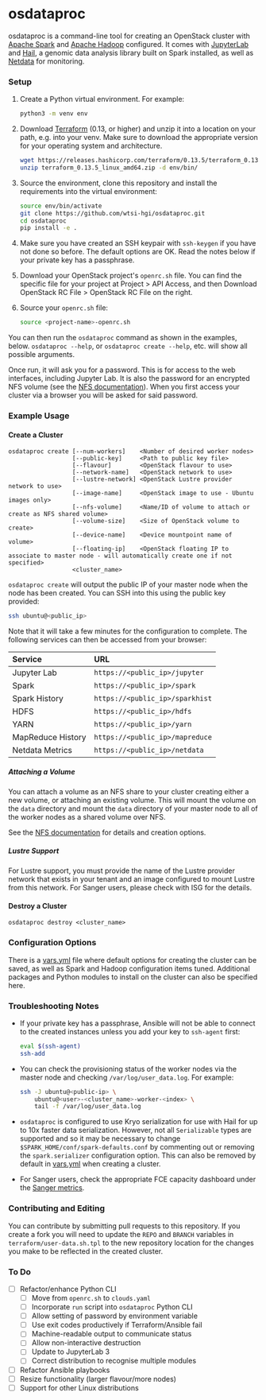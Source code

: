 # osdataproc

osdataproc is a command-line tool for creating an OpenStack cluster with
[Apache Spark][spark] and [Apache Hadoop][hadoop] configured. It comes
with [JupyterLab][jupyter] and [Hail][hail], a genomic data analysis
library built on Spark installed, as well as [Netdata][netdata] for
monitoring.

### Setup

1. Create a Python virtual environment. For example:

   ```bash
   python3 -m venv env
   ```

2. Download [Terraform](https://terraform.io) (0.13, or higher) and
   unzip it into a location on your path, e.g. into your venv. Make sure
   to download the appropriate version for your operating system and
   architecture.

   ```bash
   wget https://releases.hashicorp.com/terraform/0.13.5/terraform_0.13.5_linux_amd64.zip
   unzip terraform_0.13.5_linux_amd64.zip -d env/bin/
   ```

3. Source the environment, clone this repository and install the
   requirements into the virtual environment:

   ```bash
   source env/bin/activate
   git clone https://github.com/wtsi-hgi/osdataproc.git
   cd osdataproc
   pip install -e .
   ```

4. Make sure you have created an SSH keypair with `ssh-keygen` if you
   have not done so before. The default options are OK. Read the notes
   below if your private key has a passphrase.

5. Download your OpenStack project's `openrc.sh` file. You can find the
   specific file for your project at Project > API Access, and then
   Download OpenStack RC File > OpenStack RC File on the right.

6. Source your `openrc.sh` file:

   ```bash
   source <project-name>-openrc.sh
   ```

You can then run the `osdataproc` command as shown in the examples,
below. `osdataproc --help`, or `osdataproc create --help`, etc. will
show all possible arguments.

Once run, it will ask you for a password. This is for access to the web
interfaces, including Jupyter Lab. It is also the password for an
encrypted NFS volume (see the [NFS documentation][nfs]). When you first
access your cluster via a browser you will be asked for said password.

### Example Usage

#### Create a Cluster

```
osdataproc create [--num-workers]    <Number of desired worker nodes>
                  [--public-key]     <Path to public key file>
                  [--flavour]        <OpenStack flavour to use>
                  [--network-name]   <OpenStack network to use>
                  [--lustre-network] <OpenStack Lustre provider network to use>
                  [--image-name]     <OpenStack image to use - Ubuntu images only>
                  [--nfs-volume]     <Name/ID of volume to attach or create as NFS shared volume>
                  [--volume-size]    <Size of OpenStack volume to create>
                  [--device-name]    <Device mountpoint name of volume>
                  [--floating-ip]    <OpenStack floating IP to associate to master node - will automatically create one if not specified>
                  <cluster_name>
```

`osdataproc create` will output the public IP of your master node when
the node has been created. You can SSH into this using the public key
provided:

```bash
ssh ubuntu@<public_ip>
```

Note that it will take a few minutes for the configuration to complete.
The following services can then be accessed from your browser:

| Service           | URL                             |
| :---------------- | :------------------------------ |
| Jupyter Lab       | `https://<public_ip>/jupyter`   |
| Spark             | `https://<public_ip>/spark`     |
| Spark History     | `https://<public_ip>/sparkhist` |
| HDFS              | `https://<public_ip>/hdfs`      |
| YARN              | `https://<public_ip>/yarn`      |
| MapReduce History | `https://<public_ip>/mapreduce` |
| Netdata Metrics   | `https://<public_ip>/netdata`   |

##### Attaching a Volume

You can attach a volume as an NFS share to your cluster creating either
a new volume, or attaching an existing volume. This will mount the
volume on the `data` directory and mount the `data` directory of your
master node to all of the worker nodes as a shared volume over NFS.

See the [NFS documentation][nfs] for details and creation options.

##### Lustre Support

For Lustre support, you must provide the name of the Lustre provider
network that exists in your tenant and an image configured to mount
Lustre from this network. For Sanger users, please check with ISG for
the details.

#### Destroy a Cluster

```
osdataproc destroy <cluster_name>
```

### Configuration Options

There is a [vars.yml][vars] file where default options for creating the
cluster can be saved, as well as Spark and Hadoop configuration items
tuned. Additional packages and Python modules to install on the cluster
can also be specified here.

### Troubleshooting Notes

* If your private key has a passphrase, Ansible will not be able to
  connect to the created instances unless you add your key to
  `ssh-agent` first:

  ```bash
  eval $(ssh-agent)
  ssh-add
  ```

* You can check the provisioning status of the worker nodes via the
  master node and checking `/var/log/user_data.log`. For example:

  ```bash
  ssh -J ubuntu@<public-ip> \
      ubuntu@<user>-<cluster_name>-worker-<index> \
      tail -f /var/log/user_data.log
  ```

* `osdataproc` is configured to use Kryo serialization for use with Hail
  for up to 10x faster data serialization. However, not all
  `Serializable` types are supported and so it may be necessary to
  change `$SPARK_HOME/conf/spark-defaults.conf` by commenting out or
  removing the `spark.serializer` configuration option. This can also be
  removed by default in [vars.yml][vars] when creating a cluster.

* For Sanger users, check the appropriate FCE capacity dashboard under
  the [Sanger metrics][metrics].

### Contributing and Editing

You can contribute by submitting pull requests to this repository. If
you create a fork you will need to update the `REPO` and `BRANCH`
variables in `terraform/user-data.sh.tpl` to the new repository location
for the changes you make to be reflected in the created cluster.

### To Do

* [ ] Refactor/enhance Python CLI
  * [ ] Move from `openrc.sh` to `clouds.yaml`
  * [ ] Incorporate `run` script into `osdataproc` Python CLI
  * [ ] Allow setting of password by environment variable
  * [ ] Use exit codes productively if Terraform/Ansible fail
  * [ ] Machine-readable output to communicate status
  * [ ] Allow non-interactive destruction
  * [ ] Update to JupyterLab 3
  * [ ] Correct distribution to recognise multiple modules
* [ ] Refactor Ansible playbooks
* [ ] Resize functionality (larger flavour/more nodes)
* [ ] Support for other Linux distributions

<!-- References -->
[hadoop]:  https://hadoop.apache.org
[hail]:    https://hail.is
[jupyter]: https://jupyter.org
[metrics]: https://metrics.internal.sanger.ac.uk
[netdata]: https://netdata.cloud
[nfs]:     NFS.md
[spark]:   https://spark.apache.org
[vars]:    vars.yml
